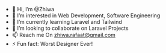 - 👋 Hi, I’m @Zhiwa
- 👀 I’m interested in Web Development, Software Engineering
- 🌱 I’m currently learning Laravel and Tailwind
- 💞️ I’m looking to collaborate on Laravel Projects
- 📫 Reach me On zhiwa.rafaat@gmail.com
- ⚡ Fun fact: Worst Designer Ever!

<!---
Zhiwa01/Zhiwa01 is a ✨ special ✨ repository because its `README.md` (this file) appears on your GitHub profile.
You can click the Preview link to take a look at your changes.
--->
